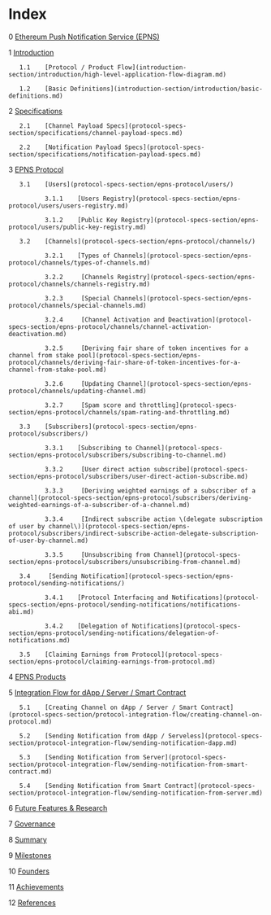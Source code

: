 # Index

0    [Ethereum Push Notification Service \(EPNS\)](./)

1    [Introduction](introduction-section/introduction/)

       1.1    [Protocol / Product Flow](introduction-section/introduction/high-level-application-flow-diagram.md)

       1.2    [Basic Definitions](introduction-section/introduction/basic-definitions.md)

2    [Specifications](protocol-specs-section/specifications/)

       2.1    [Channel Payload Specs](protocol-specs-section/specifications/channel-payload-specs.md)

       2.2    [Notification Payload Specs](protocol-specs-section/specifications/notification-payload-specs.md)

3    [EPNS Protocol](protocol-specs-section/epns-protocol/)

       3.1    [Users](protocol-specs-section/epns-protocol/users/)

              3.1.1    [Users Registry](protocol-specs-section/epns-protocol/users/users-registry.md)

              3.1.2    [Public Key Registry](protocol-specs-section/epns-protocol/users/public-key-registry.md)

       3.2    [Channels](protocol-specs-section/epns-protocol/channels/)

              3.2.1    [Types of Channels](protocol-specs-section/epns-protocol/channels/types-of-channels.md)

              3.2.2     [Channels Registry](protocol-specs-section/epns-protocol/channels/channels-registry.md)

              3.2.3     [Special Channels](protocol-specs-section/epns-protocol/channels/special-channels.md)

              3.2.4     [Channel Activation and Deactivation](protocol-specs-section/epns-protocol/channels/channel-activation-deactivation.md)

              3.2.5     [Deriving fair share of token incentives for a channel from stake pool](protocol-specs-section/epns-protocol/channels/deriving-fair-share-of-token-incentives-for-a-channel-from-stake-pool.md)

              3.2.6     [Updating Channel](protocol-specs-section/epns-protocol/channels/updating-channel.md)

              3.2.7     [Spam score and throttling](protocol-specs-section/epns-protocol/channels/spam-rating-and-throttling.md)

       3.3    [Subscribers](protocol-specs-section/epns-protocol/subscribers/)

              3.3.1    [Subscribing to Channel](protocol-specs-section/epns-protocol/subscribers/subscribing-to-channel.md)

              3.3.2     [User direct action subscribe](protocol-specs-section/epns-protocol/subscribers/user-direct-action-subscribe.md)

              3.3.3     [Deriving weighted earnings of a subscriber of a channel](protocol-specs-section/epns-protocol/subscribers/deriving-weighted-earnings-of-a-subscriber-of-a-channel.md)

              3.3.4     [Indirect subscribe action \(delegate subscription of user by channel\)](protocol-specs-section/epns-protocol/subscribers/indirect-subscribe-action-delegate-subscription-of-user-by-channel.md)

              3.3.5     [Unsubscribing from Channel](protocol-specs-section/epns-protocol/subscribers/unsubscribing-from-channel.md)

       3.4     [Sending Notification](protocol-specs-section/epns-protocol/sending-notifications/)

              3.4.1    [Protocol Interfacing and Notifications](protocol-specs-section/epns-protocol/sending-notifications/notifications-abi.md)

              3.4.2    [Delegation of Notifications](protocol-specs-section/epns-protocol/sending-notifications/delegation-of-notifications.md)

       3.5    [Claiming Earnings from Protocol](protocol-specs-section/epns-protocol/claiming-earnings-from-protocol.md)

4    [EPNS Products](protocol-specs-section/the-epns-product.md)

5    [Integration Flow for dApp / Server / Smart Contract](protocol-specs-section/protocol-integration-flow/)

       5.1    [Creating Channel on dApp / Server / Smart Contract](protocol-specs-section/protocol-integration-flow/creating-channel-on-protocol.md)

       5.2    [Sending Notification from dApp / Serveless](protocol-specs-section/protocol-integration-flow/sending-notification-dapp.md)

       5.3    [Sending Notification from Server](protocol-specs-section/protocol-integration-flow/sending-notification-from-smart-contract.md)

       5.4    [Sending Notification from Smart Contract](protocol-specs-section/protocol-integration-flow/sending-notification-from-server.md)

6    [Future Features & Research](protocol-specs-section/future-features-research.md)

7    [Governance](governance-section/governance/)

8    [Summary](summary-section/summary.md)

9     [Milestones](milestones-section/milestones.md)

10    [Founders](team-and-acheivements-section/founders.md)

11    [Achievements](team-and-acheivements-section/achievements.md)

12    [References](references-section/references.md)



